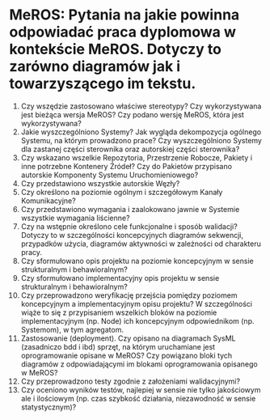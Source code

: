 # MeROS: Pytania na jakie powinna odpowiadać praca dyplomowa w kontekście MeROS. Dotyczy to zarówno diagramów jak i towarzyszącego im tekstu.

1. Czy wszędzie zastosowano właściwe stereotypy? Czy wykorzystywana jest bieżąca wersja MeROS? Czy podano wersję MeROS, która jest wykorzystywana?
2. Jakie wyszczególniono Systemy? Jak wygląda dekompozycja ogólnego Systemu, na którym prowadzono prace? Czy wyszczególniono Systemy dla zastanej części sterownika oraz autorskiej części sterownika?
3. Czy wskazano wszelkie Repozytoria, Przestrzenie Robocze, Pakiety i inne potrzebne Kontenery Źródeł? Czy do Pakietów przypisano autorskie Komponenty Systemu Uruchomieniowego?
4. Czy przedstawiono wszystkie autorskie Węzły?
5. Czy określono na poziomie ogólnym i szczegółowym Kanały Komunikacyjne?
6. Czy przedstawiono wymagania i zaalokowano jawnie w Systemie wszystkie wymagania liścienne?
7. Czy na wstępnie określono cele funkcjonalne i sposób walidacji? Dotyczy to w szczególności koncepcyjnych diagramów sekwencji, przypadków użycia, diagramów aktywności w zależności od charakteru pracy.
8. Czy sformułowano opis projektu na poziomie koncepcyjnym w sensie strukturalnym i behawioralnym?
9. Czy sformułowano implementacyjny opis projektu w sensie strukturalnym i behawioralnym?
10. Czy przeprowadzono weryfikację przejścia pomiędzy poziomem koncepcyjnym a implementacyjnym opisu projektu? W szczególności wiąże to się z przypisaniem wszelkich bloków na poziomie implementacyjnym (np. Node) ich koncepcyjnym odpowiednikom (np. Systemom), w tym agregatom.
11. Zastosowanie (deployment). Czy opisano na diagramach SysML (zasadniczo bdd i ibd) sprzęt, na którym uruchamiane jest oprogramowanie opisane w MeROS? Czy powiązano bloki tych diagramów z odpowiadającymi im blokami oprogramowania opisanego w MeROS?
12. Czy przeprowadzono testy zgodnie z założeniami walidacyjnymi?
13. Czy oceniono wyników testów, najlepiej w sensie nie tylko jakościowym ale i ilościowym (np. czas szybkość działania, niezawodność w sensie statystycznym)?
